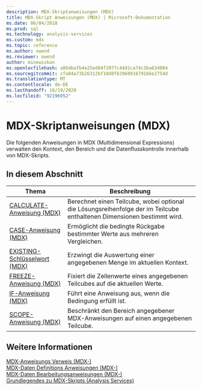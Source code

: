 ```yaml
---
description: MDX-Skriptanweisungen (MDX)
title: MDX-Skript Anweisungen (MDX) | Microsoft-Dokumentation
ms.date: 06/04/2018
ms.prod: sql
ms.technology: analysis-services
ms.custom: mdx
ms.topic: reference
ms.author: owend
ms.reviewer: owend
author: minewiskan
ms.openlocfilehash: a064bafb4e25ed84f2977c44d1ca74c3ba634804
ms.sourcegitcommit: cfa04a73b26312bf18d8f6296891679166e2754d
ms.translationtype: MT
ms.contentlocale: de-DE
ms.lasthandoff: 10/19/2020
ms.locfileid: "92196952"
---
```

# <a name="mdx-scripting-statements-mdx"></a>MDX-Skriptanweisungen (MDX)


  Die folgenden Anweisungen in MDX (Multidimensional Expressions) verwalten den Kontext, den Bereich und die Datenflusskontrolle innerhalb von MDX-Skripts.  
  
## <a name="in-this-section"></a>In diesem Abschnitt  
  
|Thema|Beschreibung|  
|-----------|-----------------|  
|[CALCULATE-Anweisung &#40;MDX&#41;](../mdx/mdx-scripting-calculate.md)|Berechnet einen Teilcube, wobei optional die Lösungsreihenfolge der im Teilcube enthaltenen Dimensionen bestimmt wird.|  
|[CASE-Anweisung &#40;MDX&#41;](../mdx/case-statement-mdx.md)|Ermöglicht die bedingte Rückgabe bestimmter Werte aus mehreren Vergleichen.|  
|[EXISTING-Schlüsselwort &#40;MDX&#41;](/analysis-services/multidimensional-models/mdx/mdx-query-existing-keyword)|Erzwingt die Auswertung einer angegebenen Menge im aktuellen Kontext.|  
|[FREEZE-Anweisung &#40;MDX&#41;](../mdx/mdx-scripting-freeze.md)|Fixiert die Zellenwerte eines angegebenen Teilcubes auf die aktuellen Werte.|  
|[IF-Anweisung &#40;MDX&#41;](../mdx/mdx-scripting-if.md)|Führt eine Anweisung aus, wenn die Bedingung erfüllt ist.|  
|[SCOPE-Anweisung &#40;MDX&#41;](../mdx/mdx-scripting-scope.md)|Beschränkt den Bereich angegebener MDX-Anweisungen auf einen angegebenen Teilcube.|  
  
## <a name="see-also"></a>Weitere Informationen  
 [MDX-Anweisungs Verweis &#40;MDX-&#41;](../mdx/mdx-statement-reference-mdx.md)   
 [MDX-Daten Definitions Anweisungen &#40;MDX-&#41;](../mdx/mdx-data-definition-statements-mdx.md)   
 [MDX-Daten Bearbeitungsanweisungen &#40;MDX-&#41;](../mdx/mdx-data-manipulation-statements-mdx.md)   
 [Grundlegendes zu MDX-Skripts &#40;Analysis Services&#41;](/analysis-services/multidimensional-models/mdx/mdx-scripting-fundamentals-analysis-services)  
  
